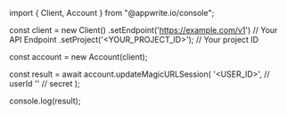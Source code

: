 import { Client, Account } from "@appwrite.io/console";

const client = new Client()
    .setEndpoint('https://example.com/v1') // Your API Endpoint
    .setProject('<YOUR_PROJECT_ID>'); // Your project ID

const account = new Account(client);

const result = await account.updateMagicURLSession(
    '<USER_ID>', // userId
    '<SECRET>' // secret
);

console.log(result);

